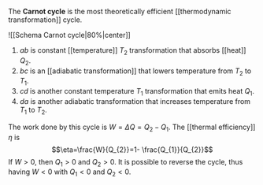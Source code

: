 The **Carnot cycle** is the most theoretically efficient [[thermodynamic transformation]] cycle.

![[Schema Carnot cycle|80%|center]]

1. $ab$ is constant [[temperature]] $T_{2}$ transformation that absorbs [[heat]] $Q_{2}$.
2. $bc$ is an [[adiabatic transformation]] that lowers temperature from $T_{2}$ to $T_{1}$.
3. $cd$ is another constant temperature $T_{1}$ transformation that emits heat $Q_{1}$.
4. $da$ is another adiabatic transformation that increases temperature from $T_{1}$ to $T_{2}$.

The work done by this cycle is $W=\Delta Q=Q_{2}-Q_{1}$. The [[thermal efficiency]] $\eta$ is
$$\eta=\frac{W}{Q_{2}}=1- \frac{Q_{1}}{Q_{2}}$$
If $W>0$, then $Q_{1}>0$ and $Q_{2}>0$. It is possible to reverse the cycle, thus having $W<0$ with $Q_{1}<0$ and $Q_{2}<0$.